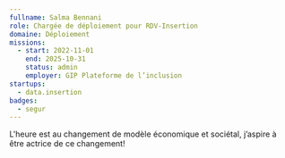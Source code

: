 ```yaml
---
fullname: Salma Bennani
role: Chargée de déploiement pour RDV-Insertion
domaine: Déploiement
missions:
  - start: 2022-11-01
    end: 2025-10-31
    status: admin
    employer: GIP Plateforme de l’inclusion
startups:
  - data.insertion
badges:
  - segur
---
```


L'heure est au changement de modèle économique et sociétal, j’aspire à être actrice de ce changement!
